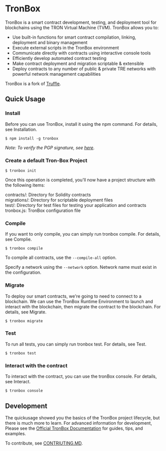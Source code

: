 # TronBox
TronBox is a smart contract development, testing, and deployment tool for blockchains using the TRON Virtual Machine (TVM). 
TronBox allows you to:
- Use built-in functions for smart contract compilation, linking, deployment and binary management
- Execute external scripts in the TronBox environment
- Communicate directly with contracts using interactive console tools
- Efficiently develop automated contract testing
- Make contract deployment and migration scriptable & extensible
- Deploy contracts to any number of public & private TRE networks with powerful network management capabilities

TronBox is a fork of [Truffle](https://www.trufflesuite.com/truffle).

## Quick Usage
### Install<br>
Before you can use TronBox, install it using the npm command. For details, see Installation.
```
$ npm install -g tronbox
```
_Note: To verify the PGP signature, see [here](https://github.com/jz2120100058/tronbox/blob/master/FURTHER_INFO.md#verifying-the-pgp-signature)._

### Create a default Tron-Box Project
```
$ tronbox init
```
Once this operation is completed, you'll now have a project structure with the following items:

contracts/: Directory for Solidity contracts<br>
migrations/: Directory for scriptable deployment files<br>
test/: Directory for test files for testing your application and contracts<br>
tronbox.js: TronBox configuration file<br>

### Compile
If you want to only compile, you can simply run tronbox compile. For details, see Complie.
```
$ tronbox compile
```

To compile all contracts, use the ```--compile-all``` option.
 
Specify a network using the ```--network``` option. Network name must exist in the configuration.

### Migrate
To deploy our smart contracts, we're going to need to connect to a blockchain. We can use the TronBox Runtime Environment to launch and interact with the blockchain, then migrate the contract to the blockchain. For details, see Migrate.
```
$ tronbox migrate
```

### Test
To run all tests, you can simply run tronbox test. For details, see Test.
```
$ tronbox test
```

### Interact with the contract<br>
To interact with the contract, you can use the tronBox console. For details, see Interact.
```
$ tronbox console
```

## Development
The quickusage showed you the basics of the TronBox project lifecycle, but there is much more to learn. For advanced information for development, Please see the [Official TronBox Documentation](https://github.com/jz2120100058/tronbox/blob/master/FURTHER_INFO.md) for guides, tips, and examples.

To contribute, see [CONTRIUTING.MD](https://github.com/jz2120100058/tronbox/blob/master/CONTRIBUTING.md).


